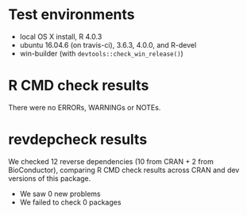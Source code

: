 # Test environments

* local OS X install, R 4.0.3
* ubuntu 16.04.6 (on travis-ci), 3.6.3, 4.0.0, and R-devel
* win-builder (with `devtools::check_win_release()`)

# R CMD check results

There were no ERRORs, WARNINGs or NOTEs.

# revdepcheck results

We checked 12 reverse dependencies (10 from CRAN + 2 from BioConductor),
comparing R CMD check results across CRAN and dev versions of this package.

* We saw 0 new problems
* We failed to check 0 packages

